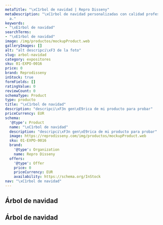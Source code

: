 ```yaml
---
metaTitle: "\xC1rbol de navidad | Repro Disseny"
metaDescription: "\xC1rbol de navidad personalizadas con calidad profesional en Catalu\xF1\
  a."
keywords:
- "\xE1rbol de navidad"
searchTerms:
- "\xE1rbol de navidad"
image: /img/productos/mockupProduct.web
galleryImages: []
alt: "alt descripci\xF3 de la foto"
slug: arbol-navidad
category: expositores
sku: 01-EXPO-0016
price: 0
brand: Reprodisseny
inStock: true
formFields: []
ratingValue: 0
reviewCount: 0
schemaType: Product
type: producto
title: "\xC1rbol de navidad"
description: "descripci\xF3n gen\xE9rica de mi producto para probar"
priceCurrency: EUR
schema:
  '@type': Product
  name: "\xC1rbol de navidad"
  description: "descripci\xF3n gen\xE9rica de mi producto para probar"
  image: https://reprodisseny.com/img/productos/mockupProduct.web
  sku: 01-EXPO-0016
  brand:
    '@type': Organization
    name: Repro Disseny
  offers:
    '@type': Offer
    price: 0
    priceCurrency: EUR
    availability: https://schema.org/InStock
nav: "\xC1rbol de navidad"
---
```


## Árbol de navidad

## Árbol de navidad
